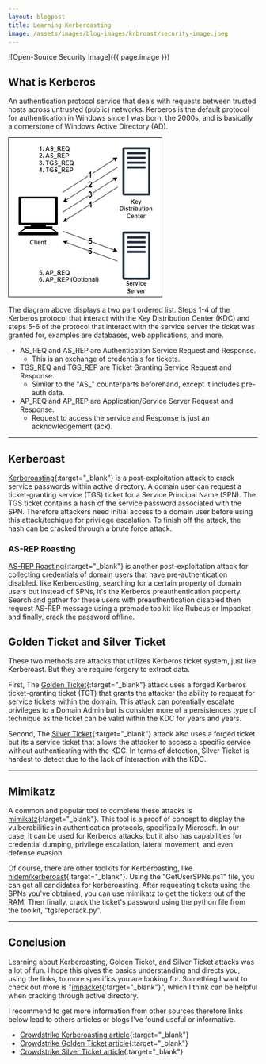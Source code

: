 ```yaml
---
layout: blogpost
title: Learning Kerberoasting
image: /assets/images/blog-images/krbroast/security-image.jpeg
---
```

![Open-Source Security Image]({{ page.image }})

## What is Kerberos
An authentication protocol service that deals with requests between trusted hosts across untrusted (public) networks. Kerberos is the default protocol for authentication in Windows since I was born, the 2000s, and is basically a cornerstone of Windows Active Directory (AD).

![Diagram of Kerberos protocol](/assets/images/blog-images/krbroast/KerberosDiagram.png)

The diagram above displays a two part ordered list. Steps 1-4 of the Kerberos protocol that interact with the Key Distribution Center (KDC) and steps 5-6 of the protocol that interact with the service server the ticket was granted for, examples are databases, web applications, and more.

- AS_REQ and AS_REP are Authentication Service Request and Response. 
    - This is an exchange of credentials for tickets.
- TGS_REQ and TGS_REP are Ticket Granting Service Request and Response.
    - Similar to the "AS_" counterparts beforehand, except it includes pre-auth data.
- AP_REQ and AP_REP are Application/Service Server Request and Response.
    - Request to access the service and Response is just an acknowledgement (ack).

---

## Kerberoast
[Kerberoasting](https://netwrix.com/cracking_kerberos_tgs_tickets_using_kerberoasting.html){:target="_blank"} is a post-exploitation attack to crack service passwords within active directory. A domain user can request a ticket-granting service (TGS) ticket for a Service Principal Name (SPN). The TGS ticket contains a hash of the service password associated with the SPN. Therefore attackers need initial access to a domain user before using this attack/techique for privilege escalation. To finish off the attack, the hash can be cracked through a brute force attack.

### AS-REP Roasting
[AS-REP Roasting](https://netwrix.com/as-rep-roasting.html){:target="_blank"} is another post-exploitation attack for collecting credentials of domain users that have pre-authentication disabled. like Kerberoasting, searching for a certain property of domain users but instead of SPNs, it's the Kerberos preauthentication property. Search and gather for these users with preauthentication disabled then request AS-REP message using a premade toolkit like Rubeus or Impacket and finally, crack the password offline.

## Golden Ticket and Silver Ticket
These two methods are attacks that utilizes Kerberos ticket system, just like Kerberoast. But they are require forgery to extract data. 

First, The [Golden Ticket](https://netwrix.com/how_golden_ticket_attack_works.html){:target="_blank"} attack uses a forged Kerberos ticket-granting ticket (TGT) that grants the attacker the ability to request for service tickets within the domain. This attack can potentially escalate privileges to a Domain Admin but is consider more of a persistences type of technique as the ticket can be valid within the KDC for years and years.

Second, The [Silver Ticket](https://netwrix.com/silver_ticket_attack_forged_service_tickets.html){:target="_blank"} attack also uses a forged ticket but its a service ticket that allows the attacker to access a specific service without authenticating with the KDC. In terms of detection, Silver Ticket is hardest to detect due to the lack of interaction with the KDC.

---

## Mimikatz
A common and popular tool to complete these attacks is [mimikatz](https://github.com/ParrotSec/mimikatz){:target="_blank"}. This tool is a proof of concept to display the vulberabilities in authentication protocols, specifically Microsoft. In our case, it can be used for Kerberos attacks, but it also has capabilities for credential dumping, privilege escalation, lateral movement, and even defense evasion. 

Of course, there are other toolkits for Kerberoasting, like [nidem/kerberoast](https://github.com/nidem/kerberoast){:target="_blank"}. Using the "GetUserSPNs.ps1" file, you can get all candidates for kerberoasting. After requesting tickets using the SPNs you've obtained, you can use mimikatz to get the tickets out of the RAM. Then finally, crack the ticket's password using the python file from the toolkit, "tgsrepcrack.py".

---

## Conclusion
Learning about Kerberoasting, Golden Ticket, and Silver Ticket attacks was a lot of fun. I hope this gives the basics understanding and directs you, using the links, to more specifics you are looking for. Something I want to check out more is "[impacket](https://github.com/forta/impacket){:target="_blank"}", which I think can be helpful when cracking through active directory.

I recommend to get more information from other sources therefore links below lead to others articles or blogs I've found useful or informative.
- [Crowdstrike Kerberoasting article](https://crowdstrike.com/cybersecurity-101/kerberoasting){:target="_blank"} 
- [Crowdstrike Golden Ticket article](https://crowdstrike.com/cybersecurity-101/golden-ticket-attack){:target="_blank"}
- [Crowdstrike Silver Ticket article](https://crowdstrike.com/cybersecurity-101/attack-types/silver-ticket-attack){:target="_blank"}